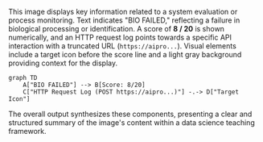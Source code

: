 This image displays key information related to a system evaluation or process monitoring. Text indicates "BIO FAILED," reflecting a failure in biological processing or identification. A score of **8 / 20** is shown numerically, and an HTTP request log points towards a specific API interaction with a truncated URL (`https://aipro...`). Visual elements include a target icon before the score line and a light gray background providing context for the display.

```mermaid
graph TD
    A["BIO FAILED"] --> B[Score: 8/20]
    C["HTTP Request Log (POST https://aipro...)"] -.-> D["Target Icon"]
```

The overall output synthesizes these components, presenting a clear and structured summary of the image's content within a data science teaching framework.